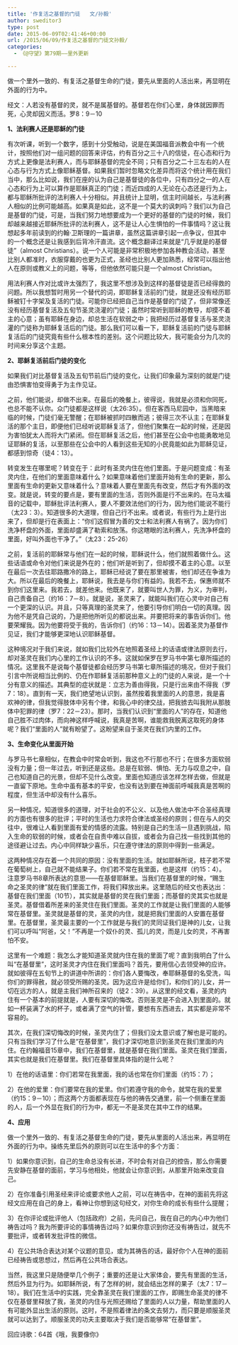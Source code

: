 ```yaml
---
title: '作复活之基督的门徒   文/孙毅'
author: sweditor3
type: post
date: 2015-06-09T02:41:46+00:00
url: /2015/06/09/作复活之基督的门徒文孙毅/
categories:
  - 《@守望》第79期——里外更新

---
```

做一个里外一致的、有复活之基督生命的门徒，要先从里面的人活出来，再显明在外面的行为中。<!--more-->

经文：人若没有基督的灵，就不是属基督的。基督若在你们心里，身体就因罪而死，心灵却因义而活。罗8：9－10

**1、法利赛人还是耶稣的门徒**

有次听课，听到一个数字，感到十分受触动，说是在美国福音派教会中有一个统计，按照他们对一组问题的回答来评估，约有百分之三十八的信徒，在心态和行为方式上更像是法利赛人，而与耶稣基督的完全不同；只有百分之二十三左右的人在心态与行为方式上像耶稣基督。如果我们暂时忽略文化差异而将这个统计用在我们当中，那么比如说，我们在座的认为自己是基督徒的各位中，只有四分之一的人在心态和行为上可以算作是耶稣真正的门徒；而近四成的人无论在心态还是行为上，都与耶稣所批评的法利赛人十分相似。并且统计上显明，信主时间越长，与法利赛人相似的比例可能越高。如果真是如此，这不是一个莫大的讽刺吗？我们以为自己是基督的门徒，可是，当我们努力地想要成为一个更好的基督的门徒的时候，我们却越来越接近耶稣所批评的法利赛人，这不是让人心生惧怕的一件事情吗？这让我想起多年前读到的约翰·卫斯理的一篇讲章，虽然这篇讲章引起一点争议，但其中的一个概念还是让我感到后背冷汗直流。这个概念翻译过来就是“几乎就是的基督徒”（almost Christians）。说一个人可能是非常积极地参加各种教会活动，甚至比别人都准时，衣服穿戴的也更为正式，圣经也比别人更加熟悉，经常可以指出他人在原则或教义上的问题，等等，但他依然可能只是一个almost Christian。

用法利赛人作对比或许太强烈了，我这里不想涉及到这样的基督徒是否已经得救的问题。所以我想暂时用另一个替代的词，即耶稣复活前的门徒，就是还没有经历耶稣被钉十字架及复活的门徒。可能你已经把自己当作是基督的门徒了，但非常像还没有经历基督复活及五旬节圣灵浇灌的门徒；虽然时常听到耶稣的教导，却摸不着主的心意；虽有耶稣在身边，却总生活在软弱之中；我把经历过基督复活与圣灵浇灌的门徒称为耶稣复活后的门徒。那么我们可以看一下，耶稣复活前的门徒与耶稣复活后的门徒究竟有些什么根本性的差别。这个问题比较大，我可能会分为几次的时间来分享这个主题。

**2、耶稣复活前后门徒的变化**

如果我们对比基督复活及五旬节前后门徒的变化，让我们印象最为深刻的就是门徒由恐惧害怕变得勇于为主作见证。

之前，他们能说，却做不出来。在最后的晚餐上，彼得说，我就是必须和你同死，也总不能不认你。众门徒都是这样说（太26:35）。但在客西马尼园中，当黑暗来临的时候，门徒们毫无警醒；在耶稣被抓时四散而逃；彼得三次不认主；在耶稣复活的那个主日，即便他们已经听说耶稣复活了，但他们聚集在一起的时候，还是因为害怕犹太人而将大门紧闭。但在耶稣复活之后，他们甚至在公会中也能勇敢地见证耶稣的复活，以至那些在公会中的人看到这些无知的小民竟能如此为耶稣见证，都感到惊奇（徒4：13）。
  
转变发生在哪里呢？转变在于：此时有圣灵内住在他们里面。于是问题变成：有圣灵内住，在他们的里面意味着什么？如果意味着他们里面开始有生命的更新，那么里面有生命的更新又意味着什么？意味着人要在里面先有改变，然后才有外面的改变。就是说，转变的要点是，要有里面的生活，否则外面是行不出来的。在马太福音的记载中，耶稣批评法利赛人，要人不要效法他们的行为，因为他们能说不能行（太23：3）。知道很多的大道理，但自己行不出来。或者说，有些行为上是行出来了，但却是行在表面上：“你们这假冒为善的文士和法利赛人有祸了。因为你们洗净杯盘的外面，里面却盛满了勒索和放荡。你这瞎眼的法利赛人，先洗净杯盘的里面，好叫外面也干净了。”（太23：25-26）

之前，复活前的耶稣常与他们在一起的时候，耶稣说什么，他们就照着做什么。这些话语或命令对他们来说是外在的；他们听是听到了，但却摸不着主的心意。以至在最后一次去往耶路撒冷的路上，耶稣已经说了要在那里被害，他们却还在争谁为大。所以在最后的晚餐上，耶稣说，我去是与你们有益的。我若不去，保惠师就不到你们这里来。我若去，就差他来。他既来了，就要叫世人为罪，为义，为审判，自己责备自己（约16：7－8）。就是说，圣灵来了，就能叫我们在心灵中对自己有一个更深的认识。并且，只等真理的圣灵来了，他要引导你们明白一切的真理。因为他不是凭自己说的，乃是把他所听见的都说出来。并要把将来的事告诉你们。他要荣耀我。因为他要将受于我的，告诉你们（约16：13－14）。因着圣灵为基督作见证，我们才能够更深地认识耶稣基督。
  
这种境况对于我们来说，就如我们比较外在地照着圣经上的话语或律法原则去行，却对圣灵在我们内心里的工作认识的不多。这就如保罗在罗马书中第七章所描述的情况。这里我不是说每个基督徒都会经历罗马书第七章所描述的境况，但对于我们引言中所说相当比例的、仍在作耶稣复活前那种意义上的门徒的人来说，是一个十分有意义的描述。其典型的症状就是：立志为善由得我，只是行出来由不得我（罗7：18）。直到有一天，我们绝望地认识到，虽然按着我里面的人的意思，我是喜欢神的律，但我觉得肢体中另有个律，和我心中的律交战，把我掳去叫我附从那肢体中犯罪的律（罗7：22－23）。那时，当我们认识到“里面的人”的存在，知道他自己胜不过肉体，而向神这样呼喊说，我真是苦啊，谁能救我脱离这取死的身体呢？我们“里面的人”就有盼望了。这盼望来自于圣灵在我们内里的工作。

**3、生命变化从里面开始**

与罗马书七章相似，在教会中时常会听到，我这也不行那也不行；在很多方面软弱没有力量；但一年过去，听到还是这些。总是在软弱、惧怕、无力与叹息之中，自己也知道自己的光景，但却不见什么改变。里面也知道应该怎样怎样去做，但就是一直留下原地。生命中虽有基本的平安，也没有达到要在神面前呼喊我真是苦啊的程度，但生活中却没有什么喜乐。

另一种情况，知道很多的道理，对于社会的不公义、以及他人做法中不合圣经真理的方面也有很多的批评；平时的生活也力求符合律法或圣经的原则；但在与人的交往中，很难让人看到里面有爱的情感的流露。特别是自己的生活一旦遇到挑战，陷入生命的软弱的时候，或者会在自责中难以自拔，或者会为自己找一些找到其他的途径避让过去。内心中同样缺少喜乐，只在遵守律法的原则中得到一些满足。

这两种情况存在着一个共同的原因：没有里面的生活。就如耶稣所说，枝子若不常在葡萄树上，自己就不能结果子。你们若不常在我里面，也是这样（约15：4）。注意罗马书8章所表达的意思——在基督耶稣里。当我们在基督里的时候，“赐生命之圣灵的律”就在我们里面工作，将我们释放出来。这里随后的经文也表达出：基督在我们里面（10节），其实就是基督的灵在我们里面；而基督的灵其实也就是圣灵。基督借着所差来的圣灵住在我们里面。圣灵的工作就是让我们里面的人能够常在基督里。圣灵就是基督的灵，圣灵的内住，就是把我们里面的人安置在基督里。在基督里，圣灵最主要的一个工作就是与我们的灵同证我们是神的儿女，让我们可以呼叫“阿爸，父！”不再是一个奴仆的灵、孤儿的灵，而是儿女的灵，不再害怕不安。

这里有一个难题：我怎么才能知道圣灵就内住在我的里面了呢？直到我明白了什么叫“在基督里”，这时圣灵才内住在我们里面吗？首先，要用信心去领受神的应许。就如彼得在五旬节上的讲道中所讲的：你们各人要悔改，奉耶稣基督的名受洗，叫你们的罪得赦，就必领受所赐的圣灵。因为这应许是给你们，和你们的儿女，并一切在远方的人，就是主我们神所召来的（徒2：39）。从这里的经文看，圣灵的内住有一个基本的前提就是，人要有深切的悔改。否则圣灵是不会进入到里面的。就如一杯装满了水的杯子，或者满了空气的针管，要想有东西进去，其实都是非常不容易的。

其次，在我们深切悔改的时候，圣灵内住了；但我们没太意识或了解也是可能的。只有当我们学习了什么是“在基督里”，我们才深切地意识到圣灵在我们里面的内住。在约翰福音15章中，我们在基督里，就是基督在我们里面。圣灵在我们里面，其实也就是我们在基督里。我们在基督里具体指的是什么呢？

1）在他的话语里：你们若常在我里面，我的话也常在你们里面（约15：7）；
  
2）在他的爱里：你们要常在我的爱里。你们若遵守我的命令，就常在我的爱里（约15：9－10）；而这两个方面都表现在与他的祷告交通里，前一个侧重在里面的人，后一个外显在我们的行为中，都无一不是圣灵在其中工作的结果。

**4、应用**

做一个里外一致的、有复活之基督生命的门徒，要先从里面的人活出来，再显明在外面的行为中。操练先里后外的原则可以在生活中的多个方面：
  
1）如果你意识到，自己的生命总没有长进，不时会有对自己的控告，那么你需要先安静在基督的面前，学习与他相处，他就会让你意识到，从那里开始来改变自己。
  
2）在你准备引用圣经来评论或要求他人之前，可以在祷告中，在神的面前先将这经文应用在自己的身上，看神让你想到这句经文，对你生命的成长有些什么提醒；
  
3）在你评论或批评他人（包括政府）之前，先问自己，我在自己的内心中为他们祷告过吗？我为所要评论的事情祷告过吗？如果你意识到你还没有祷告过，就先不要批评，或者转发批评性的微信。
  
4）在公共场合表达对某个议题的意见，或为其祷告的话，最好你个人在神的面前已经祷告或思想过，然后再在公共场合表达。

当然，我这里只是随便举几个例子；重要的还是让大家体会，要先有里面的生活，然后外显为行为。如耶稣所说，有了怎样的树，就会结出怎样的果子（太7：17－18）。我们在生活中的实践，完全靠圣灵在我们里面的工作，即赐生命圣灵的律不仅在基督里释放了我，圣灵的内住与光照还赐给了里面的人以力量，帮助里面的人有可能外显出生活的原则。这时，不是照着律法的条文去努力，而只要是顺服圣灵就可以达到了。顺服圣灵的功夫主要取决于我们是否能够常“在基督里”。

回应诗歌：64首《哦，我要像你》